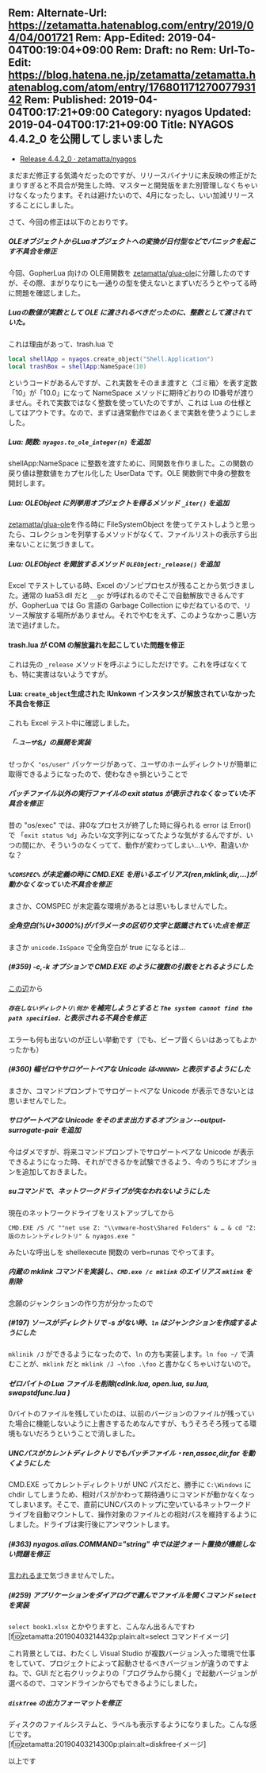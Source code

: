 Rem: Alternate-Url: https://zetamatta.hatenablog.com/entry/2019/04/04/001721
Rem: App-Edited: 2019-04-04T00:19:04+09:00
Rem: Draft: no
Rem: Url-To-Edit: https://blog.hatena.ne.jp/zetamatta/zetamatta.hatenablog.com/atom/entry/17680117127007793142
Rem: Published: 2019-04-04T00:17:21+09:00
Category: nyagos
Updated: 2019-04-04T00:17:21+09:00
Title: NYAGOS 4.4.2_0 を公開してしまいました
---
* [Release 4.4.2_0 · zetamatta/nyagos](https://github.com/zetamatta/nyagos/releases/tag/4.4.2_0)

まだまだ修正する気満々だったのですが、リリースバイナリに未反映の修正がたまりすぎると不具合が発生した時、マスターと開発版をまた別管理しなくちゃいけなくなったります。それは避けたいので、4月になったし、いい加減リリースすることにしました。

さて、今回の修正は以下のとおりです。

##### OLEオブジェクトからLuaオブジェクトへの変換が日付型などでパニックを起こす不具合を修正

今回、GopherLua 向けの OLE用関数を [zetamatta/glua-ole](https://github.com/zetamatta/glua-ole)に分離したのですが、その際、まがりなりにも一通りの型を使えないとまずいだろうとやってる時に問題を確認しました。

##### Luaの数値が実数として OLE に渡されるべきだったのに、整数として渡されていた。

これは理由があって、trash.lua で

```lua
local shellApp = nyagos.create_object("Shell.Application")
local trashBox = shellApp:NameSpace(10)
```

というコードがあるんですが、これ実数をそのまま渡すと〈ゴミ箱〉を表す定数「10」が「10.0」になって NameSpace メソッドに期待どおりの ID番号が渡りません。それで実数ではなく整数を使っていたのですが、これは Lua の仕様としてはアウトです。なので、まずは通常動作ではあくまで実数を使うようにしました。

##### Lua: 関数: `nyagos.to_ole_integer(n)` を追加

shellApp:NameSpace に整数を渡すために、同関数を作りました。この関数の戻り値は整数値をカプセル化した UserData です。OLE 関数側で中身の整数を開封します。

##### Lua: OLEObject に列挙用オブジェクトを得るメソッド `_iter()` を追加

 [zetamatta/glua-ole](https://github.com/zetamatta/glua-ole)を作る時に FileSystemObject を使ってテストしようと思ったら、コレクションを列挙するメソッドがなくて、ファイルリストの表示すら出来ないことに気づきまして。

##### Lua: OLEObject を開放するメソッド `OLEObject:_release()` を追加

Excel でテストしている時、Excel のゾンビプロセスが残ることから気づきました。通常の lua53.dll だと `__gc` が呼ばれるのでそこで自動解放できるんですが、GopherLua では Go 言語の Garbage Collection にゆだねているので、リソース解放する場所がありません。それでやむをえず、このようなかっこ悪い方法で逃げました。

#### trash.lua が COM の解放漏れを起こしていた問題を修正

これは先の `_release` メソッドを呼ぶようにしただけです。これを呼ばなくても、特に実害はないようですが。

#### Lua: `create_object`生成された IUnkown インスタンスが解放されていなかった不具合を修正

これも Excel テスト中に確認しました。

##### 「`~ユーザ名`」の展開を実装

せっかく `"os/user"` パッケージがあって、ユーザのホームディレクトリが簡単に取得できるようになったので、使わなきゃ損ということで

##### バッチファイル以外の実行ファイルの exit status が表示されなくなっていた不具合を修正

昔の "os/exec" では、非0なプロセスが終了した時に得られる error は Error() で 「`exit status %d`」みたいな文字列になってたような気がするんですが、いつの間にか、そういうのなくってて、動作が変わってしまい…いや、勘違いかな？

##### `%COMSPEC%` が未定義の時に CMD.EXE を用いるエイリアス(ren,mklink,dir,...)が動かなくなっていた不具合を修正

まさか、COMSPEC が未定義な環境があるとは思いもしませんでした。

##### 全角空白(%U+3000%)がパラメータの区切り文字と認識されていた点を修正

まさか `unicode.IsSpace` で全角空白が true になるとは…

##### (#359) -c,-k オプションで CMD.EXE のように複数の引数をとれるようにした

[この辺](https://github.com/zetamatta/nyagos/issues/359)から

##### `存在しないディレクトリ\何か` を補完しようとすると `The system cannot find the path specified.` と表示される不具合を修正

エラーも何も出ないのが正しい挙動です（でも、ビープ音くらいはあってもよかったかも）

##### (#360) 幅ゼロやサロゲートペアな Unicode は`<NNNNN>` と表示するようにした

まさか、コマンドプロンプトでサロゲートペアな Unicode が表示できないとは思いませんでした。

##### サロゲートペアな Unicode をそのまま出力するオプション --output-surrogate-pair を追加

今はダメですが、将来コマンドプロンプトでサロゲートペアな Unicode が表示できるようになった時、それができるかを試験できるよう、今のうちにオプションを追加しておきました。

##### suコマンドで、ネットワークドライブが失なわれないようにした

現在のネットワークドライブをリストアップしてから

```
CMD.EXE /S /C ""net use Z: "\\vmware-host\Shared Folders" & … & cd "Z:版のカレントディレクトリ" & nyagos.exe "
```

みたいな呼出しを shellexecute 関数の verb=runas でやってます。

##### 内蔵の mklink コマンドを実装し、`CMD.exe /c mklink` のエイリアス `mklink` を削除

念願のジャンクションの作り方が分かったので

##### (#197) ソースがディレクトリで -s がない時、`ln` はジャンクションを作成するようにした

`mklinik /J` ができるようになったので、`ln` の方も実装します。`ln foo ~/` で済むことが、`mklink` だと `mklink /J ~\foo .\foo` と書かなくちゃいけないので。


##### ゼロバイトの Lua ファイルを削除(cdlnk.lua, open.lua, su.lua, swapstdfunc.lua )

0バイトのファイルを残していたのは、以前のバージョンのファイルが残っていた場合に機能しないように上書きするためなんですが、もうそろそろ残ってる環境もないだろうということで消しました。

##### UNCパスがカレントディレクトリでもバッチファイル・ren,assoc,dir,for を動くようにした

CMD.EXE ってカレントディレクトリが UNC パスだと、勝手に `C:\Windows` に chdir してしまうため、相対パスがかわって期待通りにコマンドが動かなくなってしまいます。そこで、直前にUNCパスのトップに空いているネットワークドライブを自動マウントして、操作対象のファイルとの相対パスを維持するようにしました。ドライブは実行後にアンマウントします。

#####  (#363) nyagos.alias.COMMAND="string" 中では逆クォート置換が機能しない問題を修正

[言われるまで](https://github.com/zetamatta/nyagos/issues/363)気づきませんでした。

##### (#259) アプリケーションをダイアログで選んでファイルを開くコマンド `select` を実装

`select book1.xlsx` とかやりますと、こんなん出るんですわ  
[f:id:zetamatta:20190403214432p:plain:alt=select コマンドイメージ]

これ背景としては、わたくし Visual Studio が複数バージョン入った環境で仕事をしていて、プロジェクトによって起動させるべきバージョンが違うのですよね。で、GUI だと右クリックよりの「プログラムから開く」で起動バージョンが選べるので、コマンドラインからでもできるようにしました。


#####  `diskfree` の出力フォーマットを修正

ディスクのファイルシステムと、ラベルも表示するようになりました。こんな感じです。  
[f:id:zetamatta:20190403214300p:plain:alt=diskfreeイメージ]

以上です